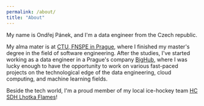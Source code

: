 ```yaml
---
permalink: /about/
title: "About"
---
```


My name is Ondřej Pánek, and I'm a data engineer from the Czech republic. 

My alma mater is at [CTU, FNSPE in Prague](https://fjfi.cvut.cz/en/), 
where I finished my master's degree in the field of software engineering.
After the studies, I've started working as a data engineer in a Prague's company
[BigHub](https://www.bighub.ai/), where I was lucky enough to have the opportunity
to work on various fast-paced projects on the technological edge of the data engineering, 
cloud computing, and machine learning fields.

Beside the tech world, I'm a proud member of my local ice-hockey team [HC SDH Lhotka Flames](https://www.instagram.com/sdhlhotkaflames/)!
